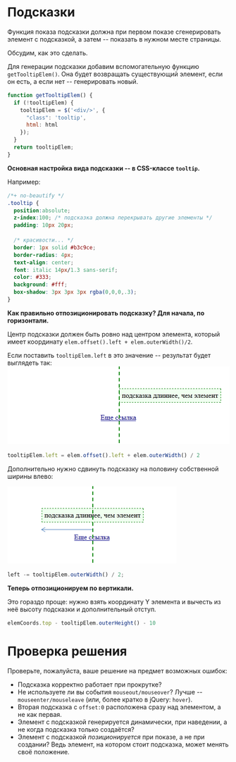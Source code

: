 # Подсказки

Функция показа подсказки должна при первом показе сгенерировать элемент с подсказкой, а затем -- показать в нужном месте страницы.

Обсудим, как это сделать.

Для генерации подсказки добавим вспомогательную функцию `getTooltipElem()`. Она будет возвращать существующий элемент, если он есть, а если нет -- генерировать новый.

```js
function getTooltipElem() {
  if (!tooltipElem) {
    tooltipElem = $('<div/>', {
      "class": 'tooltip',
      html: html
    });
  }
  return tooltipElem;
}
```

**Основная настройка вида подсказки -- в CSS-классе `tooltip`.**

Например:

```css
/*+ no-beautify */
.tooltip {
  position:absolute;
  z-index:100; /* подсказка должна перекрывать другие элементы */
  padding: 10px 20px;

  /* красивости... */
  border: 1px solid #b3c9ce;
  border-radius: 4px;
  text-align: center;
  font: italic 14px/1.3 sans-serif;
  color: #333;
  background: #fff;
  box-shadow: 3px 3px 3px rgba(0,0,0,.3);
}
```

**Как правильно отпозиционировать подсказку? Для начала, по горизонтали.**

Центр подсказки должен быть ровно над центром элемента, который имеет координату `elem.offset().left + elem.outerWidth()/2`.

Если поставить `tooltipElem.left` в это значение -- результат будет выглядеть так:
![](tooltip-fixed-center.png)

```js
tooltipElem.left = elem.offset().left + elem.outerWidth() / 2
```

Дополнительно нужно сдвинуть подсказку на половину собственной ширины влево:

![](tooltip-fixed-center2.png)

```js
left -= tooltipElem.outerWidth() / 2;
```

**Теперь отпозиционируем по вертикали.**

Это гораздо проще: нужно взять координату Y элемента и вычесть из неё высоту подсказки и дополнительный отступ.

```js
elemCoords.top - tooltipElem.outerHeight() - 10
```

# Проверка решения

Проверьте, пожалуйста, ваше решение на предмет возможных ошибок:

- Подсказка корректно работает при прокрутке?
- Не используете ли вы события `mouseout/mouseover`? Лучше -- `mouseenter/mouseleave` (или, более кратко в jQuery: `hover`).
- Вторая подсказка с `offset:0` расположена сразу над элементом, а не как первая.
- Элемент с подсказкой генерируется динамически, при наведении, а не когда подсказка только создаётся?
- Элемент с подсказкой *позиционируется* при показе, а не при создании? Ведь элемент, на котором стоит подсказка, может менять своё положение.

